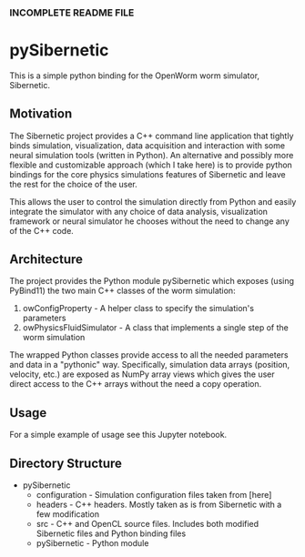 ### INCOMPLETE README FILE
# pySibernetic

This is a simple python binding for the OpenWorm worm simulator, Sibernetic.

## Motivation

The Sibernetic project provides a C++ command line application that tightly binds
simulation, visualization, data acquisition and interaction with some neural simulation tools
(written in Python).
An alternative and possibly more flexible and customizable approach (which I take here)
is to provide python bindings for the core physics simulations features of Sibernetic and leave the rest for the choice of the user.

This allows the user to control the simulation directly from Python and easily integrate the simulator with any choice of data analysis, visualization framework or neural simulator he chooses without the need to change any of the C++ code.

## Architecture

The project provides the Python module pySibernetic which exposes (using PyBind11) the two main C++ classes of the worm simulation:

1. owConfigProperty - A helper class to specify the simulation's parameters
2. owPhysicsFluidSimulator - A class that implements a single step of the worm simulation

The wrapped Python classes provide access to all the needed parameters and data in a "pythonic" way. Specifically, simulation data arrays (position, velocity, etc.) are exposed as NumPy array views which gives the user direct access to the C++ arrays without the need a copy operation.   

## Usage

For a simple example of usage see this Jupyter notebook.

## Directory Structure

* pySibernetic
  - configuration - Simulation configuration files taken from [here]
  - headers - C++ headers. Mostly taken as is from Sibernetic with a few modification
  - src - C++ and OpenCL source files. Includes both modified Sibernetic files and Python binding files
  - pySibernetic - Python module
